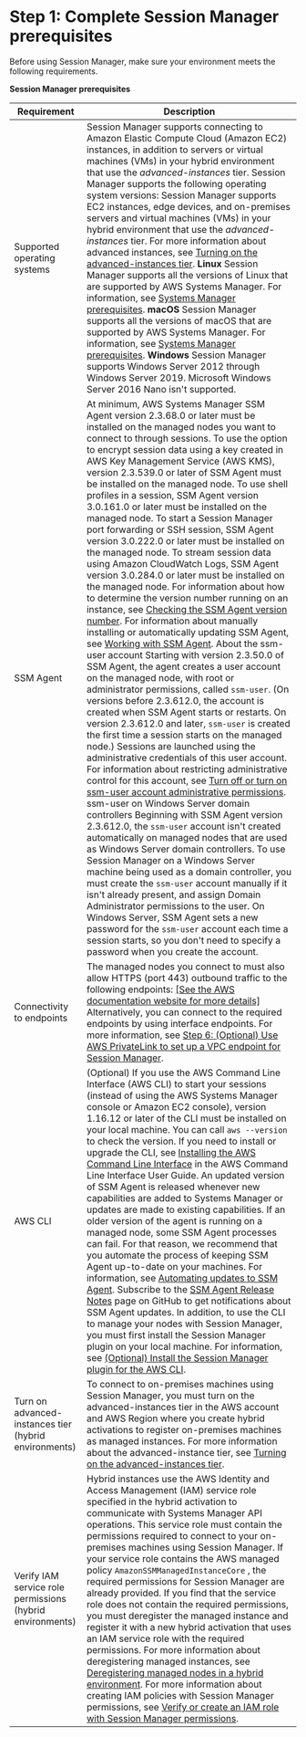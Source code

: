 # Step 1: Complete Session Manager prerequisites<a name="session-manager-prerequisites"></a>

Before using Session Manager, make sure your environment meets the following requirements\.


**Session Manager prerequisites**  

| Requirement | Description | 
| --- | --- | 
|  Supported operating systems  |  Session Manager supports connecting to Amazon Elastic Compute Cloud \(Amazon EC2\) instances, in addition to servers or virtual machines \(VMs\) in your hybrid environment that use the *advanced\-instances* tier\. Session Manager supports the following operating system versions:  Session Manager supports EC2 instances, edge devices, and on\-premises servers and virtual machines \(VMs\) in your hybrid environment that use the *advanced\-instances* tier\. For more information about advanced instances, see [Turning on the advanced\-instances tier](systems-manager-managedinstances-advanced.md)\.   **Linux**  Session Manager supports all the versions of Linux that are supported by AWS Systems Manager\. For information, see [Systems Manager prerequisites](systems-manager-prereqs.md)\. **macOS** Session Manager supports all the versions of macOS that are supported by AWS Systems Manager\. For information, see [Systems Manager prerequisites](systems-manager-prereqs.md)\.  **Windows**  Session Manager supports Windows Server 2012 through Windows Server 2019\.  Microsoft Windows Server 2016 Nano isn't supported\.   | 
|  SSM Agent  |  At minimum, AWS Systems Manager SSM Agent version 2\.3\.68\.0 or later must be installed on the managed nodes you want to connect to through sessions\.  To use the option to encrypt session data using a key created in AWS Key Management Service \(AWS KMS\), version 2\.3\.539\.0 or later of SSM Agent must be installed on the managed node\.  To use shell profiles in a session, SSM Agent version 3\.0\.161\.0 or later must be installed on the managed node\. To start a Session Manager port forwarding or SSH session, SSM Agent version 3\.0\.222\.0 or later must be installed on the managed node\. To stream session data using Amazon CloudWatch Logs, SSM Agent version 3\.0\.284\.0 or later must be installed on the managed node\. For information about how to determine the version number running on an instance, see [Checking the SSM Agent version number](ssm-agent-get-version.md)\. For information about manually installing or automatically updating SSM Agent, see [Working with SSM Agent](ssm-agent.md)\.  About the ssm\-user account Starting with version 2\.3\.50\.0 of SSM Agent, the agent creates a user account on the managed node, with root or administrator permissions, called `ssm-user`\. \(On versions before 2\.3\.612\.0, the account is created when SSM Agent starts or restarts\. On version 2\.3\.612\.0 and later, `ssm-user` is created the first time a session starts on the managed node\.\) Sessions are launched using the administrative credentials of this user account\. For information about restricting administrative control for this account, see [Turn off or turn on ssm\-user account administrative permissions](session-manager-getting-started-ssm-user-permissions.md)\.   ssm\-user on Windows Server domain controllers Beginning with SSM Agent version 2\.3\.612\.0, the `ssm-user` account isn't created automatically on managed nodes that are used as Windows Server domain controllers\. To use Session Manager on a Windows Server machine being used as a domain controller, you must create the `ssm-user` account manually if it isn't already present, and assign Domain Administrator permissions to the user\. On Windows Server, SSM Agent sets a new password for the `ssm-user` account each time a session starts, so you don't need to specify a password when you create the account\.   | 
|  Connectivity to endpoints  |  The managed nodes you connect to must also allow HTTPS \(port 443\) outbound traffic to the following endpoints: [\[See the AWS documentation website for more details\]](http://docs.aws.amazon.com/systems-manager/latest/userguide/session-manager-prerequisites.html) Alternatively, you can connect to the required endpoints by using interface endpoints\. For more information, see [Step 6: \(Optional\) Use AWS PrivateLink to set up a VPC endpoint for Session Manager](session-manager-getting-started-privatelink.md)\.  | 
|  AWS CLI  |  \(Optional\) If you use the AWS Command Line Interface \(AWS CLI\) to start your sessions \(instead of using the AWS Systems Manager console or Amazon EC2 console\), version 1\.16\.12 or later of the CLI must be installed on your local machine\. You can call `aws --version` to check the version\. If you need to install or upgrade the CLI, see [Installing the AWS Command Line Interface](https://docs.aws.amazon.com/cli/latest/userguide/installing.html) in the AWS Command Line Interface User Guide\. An updated version of SSM Agent is released whenever new capabilities are added to Systems Manager or updates are made to existing capabilities\. If an older version of the agent is running on a managed node, some SSM Agent processes can fail\. For that reason, we recommend that you automate the process of keeping SSM Agent up\-to\-date on your machines\. For information, see [Automating updates to SSM Agent](ssm-agent-automatic-updates.md)\. Subscribe to the [SSM Agent Release Notes](https://github.com/aws/amazon-ssm-agent/blob/mainline/RELEASENOTES.md) page on GitHub to get notifications about SSM Agent updates\. In addition, to use the CLI to manage your nodes with Session Manager, you must first install the Session Manager plugin on your local machine\. For information, see [\(Optional\) Install the Session Manager plugin for the AWS CLI](session-manager-working-with-install-plugin.md)\.  | 
|  Turn on advanced\-instances tier \(hybrid environments\)  |  To connect to on\-premises machines using Session Manager, you must turn on the advanced\-instances tier in the AWS account and AWS Region where you create hybrid activations to register on\-premises machines as managed instances\. For more information about the advanced\-instance tier, see [Turning on the advanced\-instances tier](systems-manager-managedinstances-advanced.md)\.  | 
|  Verify IAM service role permissions \(hybrid environments\)  |  Hybrid instances use the AWS Identity and Access Management \(IAM\) service role specified in the hybrid activation to communicate with Systems Manager API operations\. This service role must contain the permissions required to connect to your on\-premises machines using Session Manager\. If your service role contains the AWS managed policy `AmazonSSMManagedInstanceCore` , the required permissions for Session Manager are already provided\. If you find that the service role does not contain the required permissions, you must deregister the managed instance and register it with a new hybrid activation that uses an IAM service role with the required permissions\. For more information about deregistering managed instances, see [Deregistering managed nodes in a hybrid environment](systems-manager-managed-instances-advanced-deregister.md)\. For more information about creating IAM policies with Session Manager permissions, see [Verify or create an IAM role with Session Manager permissions](https://docs.aws.amazon.com/systems-manager/latest/userguide/session-manager-getting-started-instance-profile.html)\.  | 
